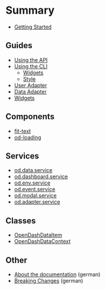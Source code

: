# Summary

* [Getting Started](/README.md)

## Guides

* [Using the API](/guides/using-the-api.md)
* [Using the CLI](/guides/using-the-cli.md)
  - [Widgets](/guides/using-the-cli/widgets.md)
  - [Style](/guides/using-the-cli/style.md)
* [User Adapter](/guides/user-adapter.md)
* [Data Adapter](/guides/data-adapter.md)
* [Widgets](/guides/widgets.md)

## Components

* [fit-text](/components/fit-text.md)
* [od-loading](/components/od-loading.md)

## Services

* [od.data.service](/services/data.md)
* [od.dashboard.service](/services/dashboard.md)
* [od.env.service](/services/env.md)
* [od.event.service](/services/event.md)
* [od.modal.service](/services/modal.md)
* [od.adapter.service](/services/adapter.md)

## Classes

* [OpenDashDataItem](/classes/data-item.md)
* [OpenDashDataContext](/classes/data-context.md)

## Other

* [About the documentation](/about-the-docs.md) (german)
* [Breaking Changes](/changes.md) (german)

